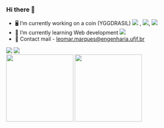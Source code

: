 ### Hi there 👋

<!--
**marquesLeomar/marquesLeomar** is a ✨ _special_ ✨ repository because its `README.md` (this file) appears on your GitHub profile.
## My Skills

 <div>
    <a href="https://www.linkedin.com/in/leomar-santos-marques-417a1562/"><img src="https://img.shields.io/badge/LinkedIn-0077B5?style=for-the-badge&logo=linkedin&logoColor=white"target="_blanck"></a>
<a href= "leomar.mqs@gmail.com" > <img src="https://img.shields.io/badge/Gmail-D14836?style=for-the-badge&logo=gmail&logoColor=white"></a>

  </div>
Here are some ideas to get you started:

- 🔭 I’m currently working on ...
- 🌱 I’m currently learning ...
- 👯 I’m looking to collaborate on ...
- 🤔 I’m looking for help with ...
- 💬 Ask me about ...
- 📫 How to reach me: ...
- 😄 Pronouns: ...
- ⚡ Fun fact: ...
-->

- 🖥️ I’m currently working on a coin (YGGDRASIL) <img src="https://img.shields.io/badge/JavaScript-F7DF1E?style=for-the-badge&logo=javascript&logoColor=black" /> , <img src="https://img.shields.io/badge/Java-ED8B00?style=for-the-badge&logo=java&logoColor=white" />, <img src="https://img.shields.io/badge/Python-3776AB?style=for-the-badge&logo=python&logoColor=white" />
- 🤔 I’m currently learning Web development <img src="https://img.shields.io/badge/JavaScript-F7DF1E?style=for-the-badge&logo=javascript&logoColor=black" />
- 💬 Contact mail - leomar.marques@engenharia.ufjf.br


 <div>
    <a href="https://www.linkedin.com/in/leomar-santos-marques-417a1562/"><img src="https://img.shields.io/badge/LinkedIn-0077B5?style=for-the-badge&logo=linkedin&logoColor=white"target="_blanck"></a>
<a href="https://github.com/marquesLeomar/marquesLeomar" > <img src="https://img.shields.io/badge/Gmail-D14836?style=for-the-badge&logo=gmail&logoColor=white"></a>

  </div>
  
  
<div>
  
  <img height="180em" src="https://github-readme-stats.vercel.app/api?username=marquesLeomar&show_icons=true&theme=vision-friendly-dark&border_radius=20px&border_color=bda419"/>
  <img height="180em" src="https://github-readme-stats.vercel.app/api/top-langs/?username=marquesLeomar&layout=compact&langs_count=16&theme=vision-friendly-dark&border_radius=20px&border_color=bda419"/>
</div>


